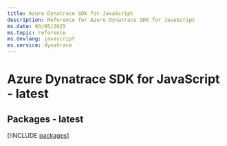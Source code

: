 ```yaml
---
title: Azure Dynatrace SDK for JavaScript
description: Reference for Azure Dynatrace SDK for JavaScript
ms.date: 03/05/2025
ms.topic: reference
ms.devlang: javascript
ms.service: dynatrace
---
```

# Azure Dynatrace SDK for JavaScript - latest
## Packages - latest
[!INCLUDE [packages](dynatrace-index.md)]